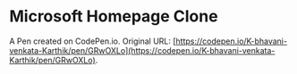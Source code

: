 # Microsoft Homepage Clone

A Pen created on CodePen.io. Original URL: [https://codepen.io/K-bhavani-venkata-Karthik/pen/GRwOXLo](https://codepen.io/K-bhavani-venkata-Karthik/pen/GRwOXLo).

